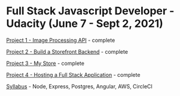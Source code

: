 # Full Stack Javascript Developer - Udacity (June 7 - Sept 2, 2021)

[Project 1 - Image Processing API](https://github.com/dattgoswami/image-processing-api) - complete

[Project 2 - Build a Storefront Backend](https://github.com/dattgoswami/storefront-backend) - complete

[Project 3 - My Store](https://github.com/dattgoswami/my-store) - complete

[Project 4 - Hosting a Full Stack Application](https://github.com/dattgoswami/udagram-hosting) - complete

[Syllabus](https://drive.google.com/file/d/1cwZ4PBpL2tchwZDI0UKvJtScfPpu0bcd/view?usp=sharing) - Node, Express, Postgres, Angular, AWS, CircleCI
